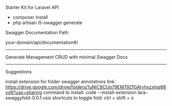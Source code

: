 Starter Kit for Laravel API

-   composer install
-   php artisan l5-swagger:generate

Swagger Documentation Path

your-domain/api/documentation#/

---

Generate Management CRUD with minimal Swagger Docs

---

Suggestions

install extension for folder swagger annotations
link: https://drive.google.com/drive/folders/1uNjC8CUp79EM79ZfGAtyhxzxhgj66yxR?usp=sharing
command to install: code --install-extension lara-swaggyfold-0.0.1.vsix
shortcuts to toggle fold: ctrl + shift + o
